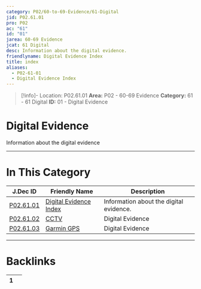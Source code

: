```yaml
---
category: P02/60-to-69-Evidence/61-Digital
jid: P02.61.01
pro: P02
ac: "61"
id: "01"
jarea: 60-69 Evidence
jcat: 61 Digital
desc: Information about the digital evidence.
friendlyname: Digital Evidence Index
title: index
aliases:
  - P02-61-01
  - Digital Evidence Index
---
```

>[!info]- Location: P02.61.01
>**Area:** P02 - 60-69 Evidence
>**Category:** 61 - 61 Digital
>**ID:** 01 - Digital Evidence

# Digital Evidence

Information about the digital evidence
 


---
# In This Category

| J.Dec ID                                                                                    | Friendly Name                                                                                    | Description                             |
| ------------------------------------------------------------------------------------------- | ------------------------------------------------------------------------------------------------ | --------------------------------------- |
| [P02.61.01](index.md)         | [Digital Evidence Index](index.md) | Information about the digital evidence. |
| [P02.61.02](./02-CCTV.md)       | [CCTV](./02-CCTV.md)                 | Digital Evidence                        |
| [P02.61.03](./03-Garmin-GPS.md) | [Garmin GPS](./03-Garmin-GPS.md)     | Digital Evidence                        |


---
# Backlinks
<div><table class="dataview table-view-table"><thead class="table-view-thead"><tr class="table-view-tr-header"><th class="table-view-th"><span></span><span class="dataview small-text">1</span></th><th class="table-view-th"><span></span></th></tr></thead><tbody class="table-view-tbody"></tbody></table></div>